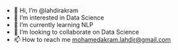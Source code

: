 - 👋 Hi, I’m @lahdirakram
- 👀 I’m interested in Data Science 
- 🌱 I’m currently learning NLP
- 💞️ I’m looking to collaborate on Data Science 
- 📫 How to reach me mohamedakram.lahdir@gmail.com

<!---
lahdirakram/lahdirakram is a ✨ special ✨ repository because its `README.md` (this file) appears on your GitHub profile.
You can click the Preview link to take a look at your changes.
--->
